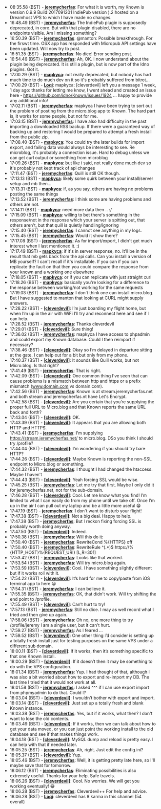 * <a id="08:35.58">08:35.58 (BST)</a> - __[jeremycherfas](https://github.com/jeremycherfas)__: For what it is worth, my Known is version 0.9.9 Build 2017091201 IndiePub version ).2 hosted on a Dreamhost VPS to which I have made no changes.
* <a id="16:48.49">16:48.49 (BST)</a> - __[jeremycherfas](https://github.com/jeremycherfas)__: The IndiePub plugin is supposedly deprecated, in core. But with that plugin disabled, there are no endpoints visible. Am I missing something?
* <a id="16:50.39">16:50.39 (BST)</a> - __[jeremycherfas](https://github.com/jeremycherfas)__: @manton: Possible breakthrough. For the firswt time. OSX app has responded with Micropub API settings have been updated. Will now try to post.
* <a id="16:51.35">16:51.35 (BST)</a> - __[jeremycherfas](https://github.com/jeremycherfas)__: No dice! Error sending post.
* <a id="16:54.46">16:54.46 (BST)</a> - __[jeremycherfas](https://github.com/jeremycherfas)__: Ah, OK. I now understand about the plugin being deprecated. It is still a plugin, but is now part of the Idno plugins. Got it.
* <a id="17:00.29">17:00.29 (BST)</a> - __[mapkyca](https://github.com/mapkyca)__: not really deprecated, but nobody has had much time to do much dev on it so it's probably suffered from bitrot...
* <a id="17:00.29">17:00.29 (BST)</a> - __[Loqi](https://github.com/Loqi)__: mapkyca: [cleverdevil] left you a message 1 week, 1 day ago: thanks for letting me know, I went ahead and created an issue here - https://github.com/idno/Known/issues/1924 ... happy to provide any additional info!
* <a id="17:02.11">17:02.11 (BST)</a> - __[jeremycherfas](https://github.com/jeremycherfas)__: mapkyca I have been trying to sort out the problem of posting from the micro.blog app to Known. The hard part is, it works for some people, but not for me.
* <a id="17:03.15">17:03.15 (BST)</a> - __[jeremycherfas](https://github.com/jeremycherfas)__: I have also had difficulty in the past importing a downloaded RSS backup. If there were a guaranteed way of backing up and restoring I would be prepared to attempt a fresh install from the public zip.
* <a id="17:08.40">17:08.40 (BST)</a> - __[mapkyca](https://github.com/mapkyca)__: You could try the later builds for import export, and failing data would always be interesting to see. Re microblog, it's probably a connection issue. Hard to debug unless we can get curl output or something from microblog
* <a id="17:09.26">17:09.26 (BST)</a> - __[mapkyca](https://github.com/mapkyca)__: but like i said, not really done much dev so it's probably not kept track of api changes
* <a id="17:11.47">17:11.47 (BST)</a> - __[jeremycherfas](https://github.com/jeremycherfas)__: Quill is still OK though.
* <a id="17:13.13">17:13.13 (BST)</a> - __[mapkyca](https://github.com/mapkyca)__: likely some quirk between your install/server setup and mb then...
* <a id="17:13.31">17:13.31 (BST)</a> - __[mapkyca](https://github.com/mapkyca)__: if, as you say, others are having no problems posting the same things
* <a id="17:13.52">17:13.52 (BST)</a> - __[jeremycherfas](https://github.com/jeremycherfas)__: I think some are having problems and others are not.
* <a id="17:14.11">17:14.11 (BST)</a> - __[mapkyca](https://github.com/mapkyca)__: need more data then .. :/
* <a id="17:15.09">17:15.09 (BST)</a> - __[mapkyca](https://github.com/mapkyca)__: willing to bet there's something in the response/not in the response which your server is spitting out, that others aren't, but that quill is quietly handling/ignoring
* <a id="17:15.40">17:15.40 (BST)</a> - __[jeremycherfas](https://github.com/jeremycherfas)__: I cannot see anything in my logs.
* <a id="17:15.45">17:15.45 (BST)</a> - __[jeremycherfas](https://github.com/jeremycherfas)__: Would it show there?
* <a id="17:17.08">17:17.08 (BST)</a> - __[jeremycherfas](https://github.com/jeremycherfas)__: As for import/export, I didn't get much interest when I last mentioned it. :(
* <a id="17:17.49">17:17.49 (BST)</a> - __[mapkyca](https://github.com/mapkyca)__: if it's in server response, no. It'll be in the result that mb gets back from the api calls. Can you install a version of MB yourself? I can't recall if it's installable. If you can if you can replicate the fault on that then you could compare the response from your known and a working one elsewhere
* <a id="17:18.05">17:18.05 (BST)</a> - __[mapkyca](https://github.com/mapkyca)__: or if you can replicate with just straight curl
* <a id="17:18.26">17:18.26 (BST)</a> - __[mapkyca](https://github.com/mapkyca)__: basically you're looking for a difference to the response between working/not working for the same requests
* <a id="17:19.03">17:19.03 (BST)</a> - __[jeremycherfas](https://github.com/jeremycherfas)__: I don't think one can install micro.blog. But I have suggested to manton that looking at CURL might supply answers.
* <a id="17:28.22">17:28.22 (BST)</a> - __[[cleverdevil]](https://github.com/[cleverdevil])__: I’m just boarding my flight home, but when I’m up in the air with WiFi I’ll try and reconnect here and see if I can help.
* <a id="17:28.52">17:28.52 (BST)</a> - __[jeremycherfas](https://github.com/jeremycherfas)__: Thanks cleverdevil
* <a id="17:29.01">17:29.01 (BST)</a> - __[[cleverdevil]](https://github.com/[cleverdevil])__: Sure thing!
* <a id="17:36.02">17:36.02 (BST)</a> - __[jeremycherfas](https://github.com/jeremycherfas)__: mapkyca I have access to phpadmin and could export my Known database. Could I then reimport if necessary?
* <a id="17:38.46">17:38.46 (BST)</a> - __[[cleverdevil]](https://github.com/[cleverdevil])__: Okay so I’m delayed in departure sitting at the gate. I can help out for a bit but only from my phone.
* <a id="17:40.37">17:40.37 (BST)</a> - __[[cleverdevil]](https://github.com/[cleverdevil])__: It sounds like Quill works, but not Micro.blog. Is that right?
* <a id="17:41.49">17:41.49 (BST)</a> - __[jeremycherfas](https://github.com/jeremycherfas)__: That is right.
* <a id="17:42.09">17:42.09 (BST)</a> - __[[cleverdevil]](https://github.com/[cleverdevil])__: One common thing I’ve seen that can cause problems is a mismatch between http and https or a prefix mismatch (www.domain.com vs domain.com).
* <a id="17:42.56">17:42.56 (BST)</a> - __[jeremycherfas](https://github.com/jeremycherfas)__: Known is at stream.jeremycherfas.net and both stream and jeremycherfas.nt have Let's Encrypt.
* <a id="17:42.58">17:42.58 (BST)</a> - __[[cleverdevil]](https://github.com/[cleverdevil])__: Are you certain that you’re supplying the proper full URL to Micro.blog and that Known reports the same URL back and forth?
* <a id="17:43.04">17:43.04 (BST)</a> - __[[cleverdevil]](https://github.com/[cleverdevil])__: OK.
* <a id="17:43.39">17:43.39 (BST)</a> - __[[cleverdevil]](https://github.com/[cleverdevil])__: It appears that you are allowing both HTTP and HTTPS.
* <a id="17:43.41">17:43.41 (BST)</a> - __[jeremycherfas](https://github.com/jeremycherfas)__: I'm supplying https://stream.jeremycherfas.net/ to micro.blog. DSo you think I should try /profile?
* <a id="17:44.04">17:44.04 (BST)</a> - __[[cleverdevil]](https://github.com/[cleverdevil])__: I’m wondering if you should try bare HTTP?
* <a id="17:44.26">17:44.26 (BST)</a> - __[[cleverdevil]](https://github.com/[cleverdevil])__: Maybe Known is reporting the non-SSL endpoint to Micro.blog or something.
* <a id="17:44.32">17:44.32 (BST)</a> - __[jeremycherfas](https://github.com/jeremycherfas)__: I thought I had changed the htaccess. Maybe I haven't
* <a id="17:44.43">17:44.43 (BST)</a> - __[[cleverdevil]](https://github.com/[cleverdevil])__: Yeah forcing SSL would be wise.
* <a id="17:45.25">17:45.25 (BST)</a> - __[jeremycherfas](https://github.com/jeremycherfas)__: Let me try that first. Maybe I only did it for jeremycherfas.net, not for the sub-domain.
* <a id="17:46.28">17:46.28 (BST)</a> - __[[cleverdevil]](https://github.com/[cleverdevil])__: Cool. Let me know what you find! I’m limited to what I can easily do from my phone until we take off. Once I’m up in the air I can pull out my laptop and be a little more useful 😁
* <a id="17:47.19">17:47.19 (BST)</a> - __[jeremycherfas](https://github.com/jeremycherfas)__: I don't want to disturb your flight!
* <a id="17:47.38">17:47.38 (BST)</a> - __[[cleverdevil]](https://github.com/[cleverdevil])__: Not a big deal. Happy to help.
* <a id="17:47.38">17:47.38 (BST)</a> - __[jeremycherfas](https://github.com/jeremycherfas)__: But I reckon fixing forcing SSL is probably worth doing anyway.
* <a id="17:47.50">17:47.50 (BST)</a> - __[[cleverdevil]](https://github.com/[cleverdevil])__: Indeed.
* <a id="17:50.38">17:50.38 (BST)</a> - __[jeremycherfas](https://github.com/jeremycherfas)__: Will this do it:
* <a id="17:50.40">17:50.40 (BST)</a> - __[jeremycherfas](https://github.com/jeremycherfas)__: RewriteCond %{HTTPS} off
* <a id="17:50.40">17:50.40 (BST)</a> - __[jeremycherfas](https://github.com/jeremycherfas)__: RewriteRule ^(.*)$ https://%{HTTP_HOST}%{REQUEST_URI} [L,R=301]
* <a id="17:53.42">17:53.42 (BST)</a> - __[jeremycherfas](https://github.com/jeremycherfas)__: Looks like that worked.
* <a id="17:53.54">17:53.54 (BST)</a> - __[jeremycherfas](https://github.com/jeremycherfas)__: Will try micro.blog again.
* <a id="17:53.59">17:53.59 (BST)</a> - __[[cleverdevil]](https://github.com/[cleverdevil])__: Cool. I have something slightly different but if it works roll with it.
* <a id="17:54.22">17:54.22 (BST)</a> - __[[cleverdevil]](https://github.com/[cleverdevil])__: It’s hard for me to copy/paste from iOS terminal app to here 😀
* <a id="17:54.31">17:54.31 (BST)</a> - __[jeremycherfas](https://github.com/jeremycherfas)__: I can believe it.
* <a id="17:55.35">17:55.35 (BST)</a> - __[jeremycherfas](https://github.com/jeremycherfas)__: OK, that didn't work. Will try shifting the end point to /profile.
* <a id="17:55.49">17:55.49 (BST)</a> - __[[cleverdevil]](https://github.com/[cleverdevil])__: Can’t hurt to try!
* <a id="17:57.13">17:57.13 (BST)</a> - __[jeremycherfas](https://github.com/jeremycherfas)__: Still no dice. I may as well record what I tried and then give up again.
* <a id="17:58.06">17:58.06 (BST)</a> - __[jeremycherfas](https://github.com/jeremycherfas)__: Oh no, one more thing to try /profile/jeremy I am a single user, but it can't hurt.
* <a id="17:59.27">17:59.27 (BST)</a> - __[jeremycherfas](https://github.com/jeremycherfas)__: As I feared ...
* <a id="17:59.52">17:59.52 (BST)</a> - __[[cleverdevil]](https://github.com/[cleverdevil])__: One other thing I’d consider is setting up a totally fresh install just for testing purposes on the same VPS under a different sub domain.
* <a id="18:00.11">18:00.11 (BST)</a> - __[[cleverdevil]](https://github.com/[cleverdevil])__: If it works, then it’s something specific to that one Known install.
* <a id="18:00.29">18:00.29 (BST)</a> - __[[cleverdevil]](https://github.com/[cleverdevil])__: If it doesn’t then it may be something to do with the VPS configuration.
* <a id="18:01.34">18:01.34 (BST)</a> - __[jeremycherfas](https://github.com/jeremycherfas)__: Yup. I had thought of that, although I was also a bit worried about how to export and re-import my DB. The last time I tried that it would not work at all.
* <a id="18:01.58">18:01.58 (BST)</a> - __[jeremycherfas](https://github.com/jeremycherfas)__: I asked ^^^ if I can use export import from phpmyadmin to do that. Could I?
* <a id="18:03.04">18:03.04 (BST)</a> - __[[cleverdevil]](https://github.com/[cleverdevil])__: I wouldn’t bother with export and import.
* <a id="18:03.14">18:03.14 (BST)</a> - __[[cleverdevil]](https://github.com/[cleverdevil])__: Just set up a totally fresh and blank Known instance.
* <a id="18:03.38">18:03.38 (BST)</a> - __[jeremycherfas](https://github.com/jeremycherfas)__: Yes, but if it works, what then? I don't want to lose the old contents.
* <a id="18:03.49">18:03.49 (BST)</a> - __[[cleverdevil]](https://github.com/[cleverdevil])__: If it works, then we can talk about how to get your data moved, or you can just point the working install to the old database and see if that makes things work.
* <a id="18:04.18">18:04.18 (BST)</a> - __[[cleverdevil]](https://github.com/[cleverdevil])__: MySQL dump and reload is pretty easy. I can help with that if needed later.
* <a id="18:05.25">18:05.25 (BST)</a> - __[jeremycherfas](https://github.com/jeremycherfas)__: Ah, right. Just edit the config.ini?
* <a id="18:05.37">18:05.37 (BST)</a> - __[[cleverdevil]](https://github.com/[cleverdevil])__: Yup.
* <a id="18:05.46">18:05.46 (BST)</a> - __[jeremycherfas](https://github.com/jeremycherfas)__: Well, it is getting pretty late here, so I'll maybe save that for tomorrow.
* <a id="18:06.12">18:06.12 (BST)</a> - __[jeremycherfas](https://github.com/jeremycherfas)__: Eliminating possibilities is also extremely useful. Thanks for your help. Safe travels.
* <a id="18:06.26">18:06.26 (BST)</a> - __[[cleverdevil]](https://github.com/[cleverdevil])__: Cool. No worries. We will get you working eventually! 😁
* <a id="18:06.28">18:06.28 (BST)</a> - __[jeremycherfas](https://github.com/jeremycherfas)__: Cleverdevil++ For help and advice.
* <a id="18:06.28">18:06.28 (BST)</a> - __[Loqi](https://github.com/Loqi)__: cleverdevil has 8 karma in this channel (54 overall)
